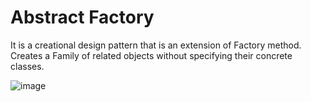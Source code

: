 # Abstract Factory 

It is a creational design pattern that is an extension of Factory method.
Creates a Family of related objects without specifying their concrete classes.

![image](https://github.com/user-attachments/assets/bcf3e551-0ee3-46e0-9034-61da1267ba57)

